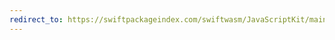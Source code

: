 ```yaml
---
redirect_to: https://swiftpackageindex.com/swiftwasm/JavaScriptKit/main/documentation/javascriptkit
---
```

